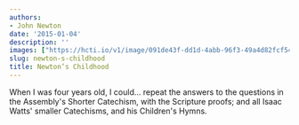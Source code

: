 ```yaml
---
authors:
- John Newton
date: '2015-01-04'
description: ''
images: ["https://hcti.io/v1/image/091de43f-dd1d-4abb-96f3-49a4d82fcf54.png"]
slug: newton-s-childhood
title: Newton’s Childhood
---
```


When I was four years old, I could... repeat the answers to the questions in the Assembly's Shorter Catechism, with the Scripture proofs; and all Isaac Watts' smaller Catechisms, and his Children's Hymns.